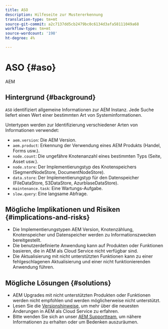 ```yaml
---
title: ASO
description: Hilfeseite zur Mustererkennung
translation-type: tm+mt
source-git-commit: a2c7137dd5cb2479bc0c6134d3afa58111049a68
workflow-type: tm+mt
source-wordcount: '198'
ht-degree: 4%

---
```



# ASO {#aso}

AEM

## Hintergrund {#background}

`ASO` identifiziert allgemeine Informationen zur AEM Instanz. Jede Suche liefert einen Wert einer bestimmten Art von Systeminformationen.

Untertypen werden zur Identifizierung verschiedener Arten von Informationen verwendet:

* `aem.version`: Die AEM Version.
* `aem.product`: Erkennung der Verwendung eines AEM Produkts (Handel, Forms usw.).
* `node.count`: Die ungefähre Knotenanzahl eines bestimmten Typs (Seite, Asset usw.).
* `node.store`: Der Implementierungstyp des Knotenspeichers (SegmentNodeStore, DocumentNodeStore).
* `data.store`: Der Implementierungstyp für den Datenspeicher (FileDataStore, S3DataStore, AzurblaseDataStore).
* `maintenance.task`: Eine Wartungs-Aufgabe.
* `slow.query`: Eine langsame Abfrage.

## Mögliche Implikationen und Risiken {#implications-and-risks}

* Die Implementierungstypen AEM Version, Knotenzählung, Knotenspeicher und Datenspeicher werden zu Informationszwecken bereitgestellt.
* Die benutzerdefinierte Anwendung kann auf Produkten oder Funktionen basieren, die in AEM als Cloud Service nicht verfügbar sind.
* Die Aktualisierung mit nicht unterstützten Funktionen kann zu einer fehlgeschlagenen Aktualisierung und einer nicht funktionierenden Anwendung führen.

## Mögliche Lösungen {#solutions}

* AEM Upgrades mit nicht unterstützten Produkten oder Funktionen werden nicht empfohlen und werden möglicherweise nicht unterstützt.
* Lesen Sie die [Versionshinweise](https://experienceleague.adobe.com/docs/experience-manager-cloud-service/release-notes/release-notes/release-notes-current.html?lang=de), um mehr über die neuesten Änderungen in AEM als Cloud Service zu erfahren.
* Bitte wenden Sie sich an unser [AEM Supportteam](https://helpx.adobe.com/enterprise/using/support-for-experience-cloud.html), um nähere Informationen zu erhalten oder um Bedenken auszuräumen.
